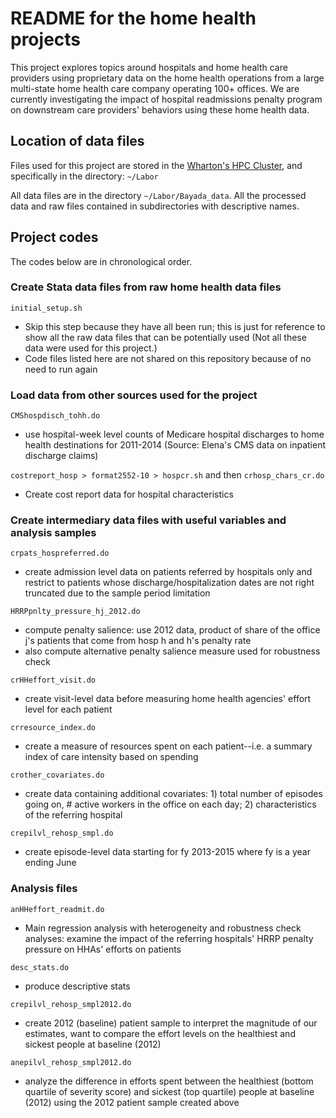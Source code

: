 # README for the home health projects
This project explores topics around hospitals and home health care providers using proprietary data on the home health operations from a large multi-state home health care company operating 100+ offices. We are currently investigating the impact of hospital readmissions penalty program on downstream care providers' behaviors using these home health data.

## Location of data files
Files used for this project are stored in the [Wharton's HPC Cluster](https://research-it.wharton.upenn.edu/documentation/), and specifically in the directory: `~/Labor`

All data files are in the directory `~/Labor/Bayada_data`. All the processed data and raw files contained in subdirectories with descriptive names.

## Project codes

The codes below are in chronological order.

### Create Stata data files from raw home health data files

`initial_setup.sh`
- Skip this step because they have all been run; this is just for reference to show all the raw data files that can be potentially used (Not all these data were used for this project.)
- Code files listed here are not shared on this repository because of no need to run again

### Load data from other sources used for the project

`CMShospdisch_tohh.do`
- use hospital-week level counts of Medicare hospital discharges to home health destinations for 2011-2014 (Source: Elena's CMS data on inpatient discharge claims)

`costreport_hosp > format2552-10 > hospcr.sh` and then `crhosp_chars_cr.do`
- Create cost report data for hospital characteristics

### Create intermediary data files with useful variables and analysis samples

`crpats_hospreferred.do`
- create admission level data on patients referred by hospitals only and restrict to patients whose discharge/hospitalization dates are not right truncated due to the sample period limitation

`HRRPpnlty_pressure_hj_2012.do`
- compute penalty salience: use 2012 data, product of share of the office j's patients that come from hosp h and h's penalty rate
- also compute alternative penalty salience measure used for robustness check

`crHHeffort_visit.do`
- create visit-level data before measuring home health agencies' effort level for each patient

`crresource_index.do`
- create a measure of resources spent on each patient--i.e. a summary index of care intensity based on spending

`crother_covariates.do`
- create data containing additional covariates: 1) total number of episodes going on, # active workers in the office on each day; 2) characteristics of the referring hospital

`crepilvl_rehosp_smpl.do`
- create episode-level data starting for fy 2013-2015 where fy is a year ending June

### Analysis files
`anHHeffort_readmit.do`
- Main regression analysis with heterogeneity and robustness check analyses: examine the impact of the referring hospitals' HRRP penalty pressure on HHAs' efforts on patients

`desc_stats.do`
- produce descriptive stats

`crepilvl_rehosp_smpl2012.do`
- create 2012 (baseline) patient sample to interpret the magnitude of our estimates, want to compare the effort levels on the healthiest and sickest people at baseline (2012)

`anepilvl_rehosp_smpl2012.do`
- analyze the difference in efforts spent between the healthiest (bottom quartile of severity score) and sickest (top quartile) people at baseline (2012) using the 2012 patient sample created above
